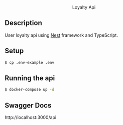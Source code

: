 <p align="center">
  Loyalty Api
</p>

## Description

User loyalty api using [Nest](https://github.com/nestjs/nest) framework and TypeScript.

## Setup

```bash
$ cp .env-example .env
```

## Running the api

```bash
$ docker-compose up -d
```

## Swagger Docs
http://localhost:3000/api